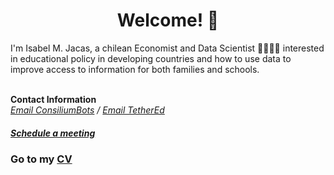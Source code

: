 # <center> Welcome! 👋 </center>
I'm Isabel M. Jacas, a chilean Economist and Data Scientist 👩‍💻🇨🇱 interested in educational policy in developing countries and how to use data to improve access to information for both families and schools. <br> 
<br>

<b>Contact Information</b> <br>
<i> [Email ConsiliumBots](mailto:isa@consiliumbots.com) / [Email TetherEd](mailto:isa@tether.education) </i> <br>
##### <i> [Schedule a meeting](|https://calendly.com/isajacas) </i> <br>

### Go to my [CV](https://isajacas.github.io/cv/)


